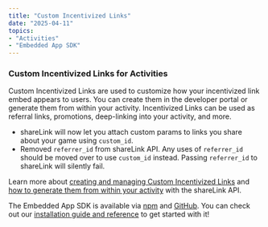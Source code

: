 ```yaml
---
title: "Custom Incentivized Links"
date: "2025-04-11"
topics:
- "Activities"
- "Embedded App SDK"
---
```


### Custom Incentivized Links for Activities

Custom Incentivized Links are used to customize how your incentivized link embed appears to users. You can create them in the developer portal or generate them from within your activity. Incentivized Links can be used as referral links, promotions, deep-linking into your activity, and more.

- shareLink will now let you attach custom params to links you share about your game using `custom_id`.
- Removed `referrer_id` from shareLink API. Any uses of `referrer_id` should be moved over to use `custom_id` instead. Passing `referrer_id` to shareLink will silently fail.

Learn more about [creating and managing Custom Incentivized Links](/docs/activities/development-guides#creating-and-managing-custom-incentivized-links) and [how to generate them from within your activity](/docs/activities/development-guides#generating-a-custom-link-within-your-activity) with the shareLink API.

The Embedded App SDK is available via [npm](https://www.npmjs.com/package/@discord/embedded-app-sdk) and [GitHub](https://github.com/discord/embedded-app-sdk). You can check out our [installation guide and reference](/docs/developer-tools/embedded-app-sdk) to get started with it!
